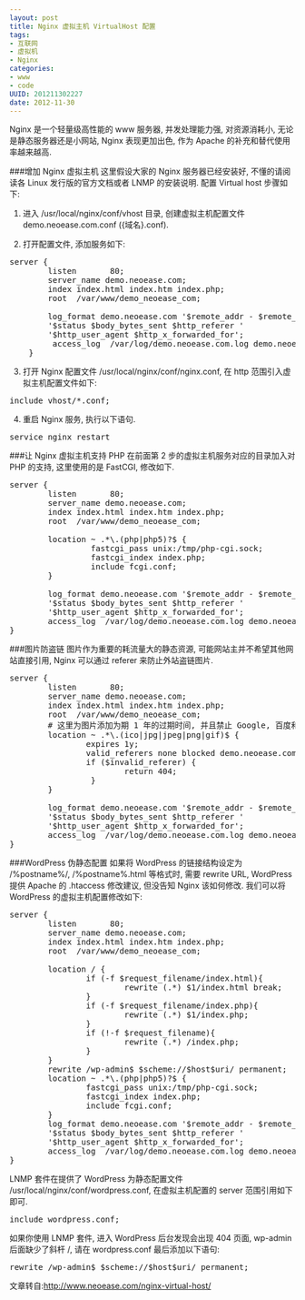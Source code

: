 ```yaml
--- 
layout: post
title: Nginx 虚拟主机 VirtualHost 配置
tags: 
- 互联网
- 虚拟机
- Nginx
categories:
- www
- code
UUID: 201211302227
date: 2012-11-30
---
```


Nginx 是一个轻量级高性能的 www 服务器, 并发处理能力强, 对资源消耗小, 无论是静态服务器还是小网站, Nginx 表现更加出色, 作为 Apache 的补充和替代使用率越来越高.

###增加 Nginx 虚拟主机
这里假设大家的 Nginx 服务器已经安装好, 不懂的请阅读各 Linux 发行版的官方文档或者 LNMP 的安装说明. 配置 Virtual host 步骤如下:
1. 进入 /usr/local/nginx/conf/vhost 目录, 创建虚拟主机配置文件 demo.neoease.com.conf ({域名}.conf).

2. 打开配置文件, 添加服务如下:
<pre >
server {
        listen       80;
        server_name demo.neoease.com;
        index index.html index.htm index.php;
        root  /var/www/demo_neoease_com;
         
        log_format demo.neoease.com '$remote_addr - $remote_user [$time_local] $request'
        '$status $body_bytes_sent $http_referer '
        '$http_user_agent $http_x_forwarded_for';
         access_log  /var/log/demo.neoease.com.log demo.neoease.com;
    }
</pre>
3. 打开 Nginx 配置文件 /usr/local/nginx/conf/nginx.conf, 在 http 范围引入虚拟主机配置文件如下:
<pre id="bash">
include vhost/*.conf;
</pre>
4. 重启 Nginx 服务, 执行以下语句.
<pre>
service nginx restart
</pre>

###让 Nginx 虚拟主机支持 PHP
在前面第 2 步的虚拟主机服务对应的目录加入对 PHP 的支持, 这里使用的是 FastCGI, 修改如下.
<pre>
server {
        listen       80;
        server_name demo.neoease.com;
        index index.html index.htm index.php;
        root  /var/www/demo_neoease_com;
  
        location ~ .*\.(php|php5)?$ {
                 fastcgi_pass unix:/tmp/php-cgi.sock;
                 fastcgi_index index.php;
                 include fcgi.conf;
        }
                         
        log_format demo.neoease.com '$remote_addr - $remote_user [$time_local] $request'
        '$status $body_bytes_sent $http_referer '
        '$http_user_agent $http_x_forwarded_for';
        access_log  /var/log/demo.neoease.com.log demo.neoease.com;
}
</pre>
###图片防盗链
图片作为重要的耗流量大的静态资源, 可能网站主并不希望其他网站直接引用, Nginx 可以通过 referer 来防止外站盗链图片.
<pre>
server {
        listen       80;
        server_name demo.neoease.com;
        index index.html index.htm index.php;
        root  /var/www/demo_neoease_com;
        # 这里为图片添加为期 1 年的过期时间, 并且禁止 Google, 百度和本站之外的网站引用图片
        location ~ .*\.(ico|jpg|jpeg|png|gif)$ {
                expires 1y;
                valid_referers none blocked demo.neoease.com *.google.com *.baidu.com;
                if ($invalid_referer) {
                        return 404;
                 }
        }
        
        log_format demo.neoease.com '$remote_addr - $remote_user [$time_local] $request'
        '$status $body_bytes_sent $http_referer '
        '$http_user_agent $http_x_forwarded_for';
        access_log  /var/log/demo.neoease.com.log demo.neoease.com;
}
</pre>
###WordPress 伪静态配置
如果将 WordPress 的链接结构设定为 /%postname%/, /%postname%.html 等格式时, 需要 rewrite URL, WordPress 提供 Apache 的 .htaccess 修改建议, 但没告知 Nginx 该如何修改. 我们可以将 WordPress 的虚拟主机配置修改如下:
<pre>
server {
        listen       80;
        server_name demo.neoease.com;
        index index.html index.htm index.php;
        root  /var/www/demo_neoease_com;
         
        location / {
                if (-f $request_filename/index.html){
                        rewrite (.*) $1/index.html break;
                }
                if (-f $request_filename/index.php){
                        rewrite (.*) $1/index.php;
                }
                if (!-f $request_filename){
                        rewrite (.*) /index.php;
                }
        }
        rewrite /wp-admin$ $scheme://$host$uri/ permanent;
        location ~ .*\.(php|php5)?$ {
                fastcgi_pass unix:/tmp/php-cgi.sock;
                fastcgi_index index.php;
                include fcgi.conf;
        }
        log_format demo.neoease.com '$remote_addr - $remote_user [$time_local] $request'
        '$status $body_bytes_sent $http_referer '
        '$http_user_agent $http_x_forwarded_for';
        access_log  /var/log/demo.neoease.com.log demo.neoease.com;
}
</pre>
LNMP 套件在提供了 WordPress 为静态配置文件 /usr/local/nginx/conf/wordpress.conf, 在虚拟主机配置的 server 范围引用如下即可.
<pre>
include wordpress.conf;
</pre>
如果你使用 LNMP 套件, 进入 WordPress 后台发现会出现 404 页面, wp-admin 后面缺少了斜杆 /, 请在 wordpress.conf 最后添加以下语句:
<pre>
rewrite /wp-admin$ $scheme://$host$uri/ permanent;
</pre>

文章转自:http://www.neoease.com/nginx-virtual-host/
